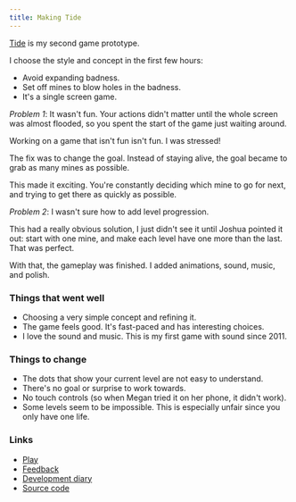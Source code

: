 ```yaml
---
title: Making Tide
---
```


[Tide](/games/tide/) is my second game prototype.

I choose the style and concept in the first few hours:

* Avoid expanding badness.
* Set off mines to blow holes in the badness.
* It's a single screen game.

*Problem 1*: It wasn't fun. Your actions didn't matter until the whole screen was almost flooded, so you spent the start of the game just waiting around.

Working on a game that isn't fun isn't fun. I was stressed!

The fix was to change the goal. Instead of staying alive, the goal became to grab as many mines as possible.

This made it exciting. You're constantly deciding which mine to go for next, and trying to get there as quickly as possible.

*Problem 2*: I wasn't sure how to add level progression.

This had a really obvious solution, I just didn't see it until Joshua pointed it out: start with one mine, and make each level have one more than the last. That was perfect.

With that, the gameplay was finished. I added animations, sound, music, and polish.

### Things that went well

* Choosing a very simple concept and refining it.
* The game feels good. It's fast-paced and has interesting choices.
* I love the sound and music. This is my first game with sound since 2011.

### Things to change

* The dots that show your current level are not easy to understand.
* There's no goal or surprise to work towards.
* No touch controls (so when Megan tried it on her phone, it didn't work).
* Some levels seem to be impossible. This is especially unfair since you only have one life.

### Links

* [Play](/games/tide/)
* [Feedback](https://mgatland.hackpad.com/Tide-feedback-XD1sfXQIBGw)
* [Development diary](https://mgatland.hackpad.com/one-day-project-tOsqPXkLvoC)
* [Source code](http://www.github.com/mgatland/tide/)